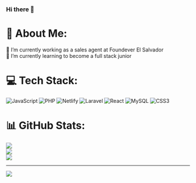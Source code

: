 ### Hi there 👋

# 💫 About Me:
🔭 I’m currently working as a sales agent at Foundever El Salvador<br>🌱 I’m currently learning to become a full stack junior<br>


# 💻 Tech Stack:
![JavaScript](https://img.shields.io/badge/javascript-%23323330.svg?style=for-the-badge&logo=javascript&logoColor=%23F7DF1E) ![PHP](https://img.shields.io/badge/php-%23777BB4.svg?style=for-the-badge&logo=php&logoColor=white) ![Netlify](https://img.shields.io/badge/netlify-%23000000.svg?style=for-the-badge&logo=netlify&logoColor=#00C7B7) ![Laravel](https://img.shields.io/badge/laravel-%23FF2D20.svg?style=for-the-badge&logo=laravel&logoColor=white) ![React](https://img.shields.io/badge/react-%2320232a.svg?style=for-the-badge&logo=react&logoColor=%2361DAFB) ![MySQL](https://img.shields.io/badge/mysql-%2300f.svg?style=for-the-badge&logo=mysql&logoColor=white) ![CSS3](https://img.shields.io/badge/css3-%231572B6.svg?style=for-the-badge&logo=css3&logoColor=white)
# 📊 GitHub Stats:
![](https://github-readme-stats.vercel.app/api?username=mauricio-esquivel&theme=dark&hide_border=false&include_all_commits=true&count_private=true)<br/>
![](https://github-readme-streak-stats.herokuapp.com/?user=mauricio-esquivel&theme=dark&hide_border=false)<br/>
![](https://github-readme-stats.vercel.app/api/top-langs/?username=mauricio-esquivel&theme=dark&hide_border=false&include_all_commits=true&count_private=true&layout=compact)

---
[![](https://visitcount.itsvg.in/api?id=mauricio-esquivel&icon=0&color=0)](https://visitcount.itsvg.in)

<!-- Proudly created with GPRM ( https://gprm.itsvg.in ) -->
